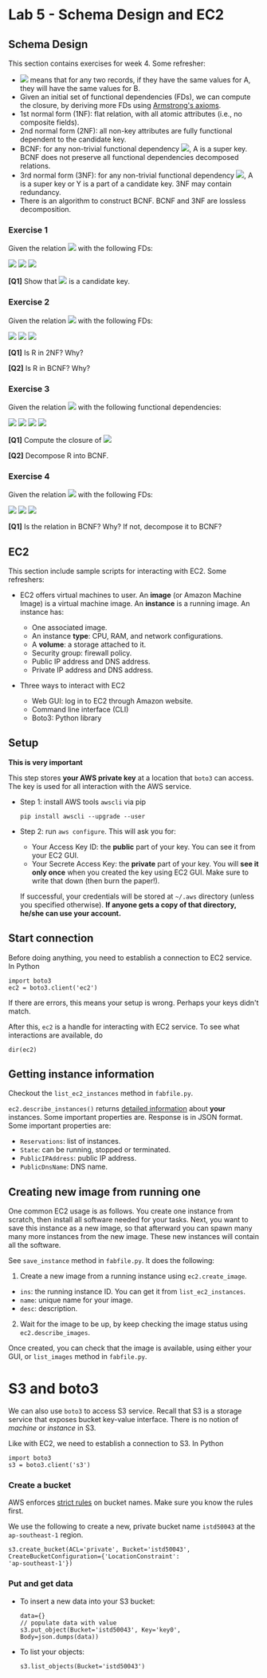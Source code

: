 # Lab 5 - Schema Design and EC2 

## Schema Design
This section contains exercises for week 4. Some refresher:

+ <img src="https://latex.codecogs.com/gif.latex?A%20\to%20B"/> means that for any two records, if they have the
same values for A, they will have the same values for B.  
+ Given an initial set of functional dependencies (FDs), we can compute the closure, by deriving more FDs
using [Armstrong's axioms](https://en.wikipedia.org/wiki/Armstrong%27s_axioms).
+ 1st normal form (1NF): flat relation, with all atomic attributes (i.e., no composite fields).
+ 2nd normal form (2NF): all non-key attributes are fully functional dependent to the candidate key.
+ BCNF: for any non-trivial functional dependency <img src="https://latex.codecogs.com/gif.latex?A%20\to%20B"/>, A
is a super key. BCNF does not preserve all functional dependencies decomposed relations. 
+ 3rd normal form (3NF): for any non-trivial functional dependency <img
src="https://latex.codecogs.com/gif.latex?A%20\to%20B"/>, A is a super key or Y is a part of a candidate key. 3NF
may contain redundancy. 
+ There is an algorithm to construct BCNF. BCNF and 3NF are lossless decomposition.  

### Exercise 1
Given the relation <img src="https://latex.codecogs.com/gif.latex?R(A,B,C,D,E)"/> with the following FDs: 

<img src="https://latex.codecogs.com/gif.latex?C%20\to%20E"/>
<img src="https://latex.codecogs.com/gif.latex?BD%20\to%20AE"/>
<img src="https://latex.codecogs.com/gif.latex?A%20\to%20BC"/>

**[Q1]** Show that <img src="https://latex.codecogs.com/gif.latex?BD"/> is a candidate key. 

### Exercise 2
Given the relation <img src="https://latex.codecogs.com/gif.latex?R(A,B,C,D,E)"/> with the following FDs:

<img src="https://latex.codecogs.com/gif.latex?A%20\to%20C"/>
<img src="https://latex.codecogs.com/gif.latex?C%20\to%20DE"/>
<img src="https://latex.codecogs.com/gif.latex?B%20\to%20AE"/>

**[Q1]** Is R in 2NF? Why?

**[Q2]** Is R in BCNF? Why?

### Exercise 3
Given the relation <img src="https://latex.codecogs.com/gif.latex?R(A,B,C,D,E,F,G)"/> with the following
functional dependencies: 

<img src="https://latex.codecogs.com/gif.latex?E%20\to%20C"/> 
<img src="https://latex.codecogs.com/gif.latex?G%20\to%20AD"/>
<img src="https://latex.codecogs.com/gif.latex?B%20\to%20E"/>
<img src="https://latex.codecogs.com/gif.latex?C%20\to%20BF"/>

**[Q1]** Compute the closure of <img src="https://latex.codecogs.com/gif.latex?E"/>


**[Q2]** Decompose R into BCNF.


### Exercise 4
Given the relation <img src="https://latex.codecogs.com/gif.latex?R(A,B,C,D,E)"/> with the following FDs:

<img src="https://latex.codecogs.com/gif.latex?A%20\to%20C"/>
<img src="https://latex.codecogs.com/gif.latex?B%20\to%20AE"/>
<img src="https://latex.codecogs.com/gif.latex?E%20\to%20D"/>

**[Q1]** Is the relation in BCNF? Why? If not, decompose it to BCNF?

## EC2
This section include sample scripts for interacting with EC2. Some refreshers:

* EC2 offers virtual machines to user. An **image** (or Amazon Machine Image) is a virtual machine image. An
**instance** is a running image. An instance has:
  + One associated image. 
  + An instance **type**: CPU, RAM, and network configurations.
  + A **volume**: a storage attached to it. 
  + Security group: firewall policy.
  + Public IP address and DNS address.
  + Private IP address and DNS address.

* Three ways to interact with EC2
  + Web GUI: log in to EC2 through Amazon website. 
  + Command line interface (CLI)
  + Boto3: Python library

## Setup
**This is very important**

This step stores **your AWS private key** at a location that `boto3` can access. The key is used for all
interaction with the AWS service. 

* Step 1: install AWS tools `awscli` via pip
  ```
  pip install awscli --upgrade --user
  ```

* Step 2: run `aws configure`. This will ask you for:
  + Your Access Key ID: the **public** part of your key. You can see it from your EC2 GUI. 
  + Your Secrete Access Key: the **private** part of your key. You will **see it only once** when you created
  the key using EC2 GUI. Make sure to write that down (then burn the paper!).
  
  If successful, your credentials will be stored at `~/.aws` directory (unless you specified otherwise). **If
  anyone gets a copy of that directory, he/she can use your account.**

## Start connection
Before doing anything, you need to establish a connection to EC2 service. In Python

```
import boto3
ec2 = boto3.client('ec2')
```
If there are errors, this means your setup is wrong. Perhaps your keys didn't match. 

After this, `ec2` is a handle for interacting with EC2 service. To see what interactions are available, do

```
dir(ec2)
```

## Getting instance information
Checkout the `list_ec2_instances` method in `fabfile.py`. 

`ec2.describe_instances()` returns [detailed
information](https://boto3.amazonaws.com/v1/documentation/api/latest/reference/services/ec2.html#EC2.Client.describe_instances) about **your** instances. Some important properties
are. Response is in JSON format. Some important properties are: 
+ `Reservations`: list of instances.
+ `State`: can be running, stopped or terminated. 
+ `PublicIPAddress`: public IP address.
+ `PublicDnsName`: DNS name. 

## Creating new image from running one
One common EC2 usage is as follows. You create one instance from scratch, then install all software needed for
your tasks. Next, you want to save this instance as a new image, so that afterward you can spawn many many
more instances from the new image. These new instances will contain all the software. 

See `save_instance` method in `fabfile.py`. It does the following:

1. Create a new image from a running instance using `ec2.create_image`. 
  + `ins`: the running instance ID. You can get it from `list_ec2_instances`. 
  + `name`: unique name for your image. 
  + `desc`: description. 
2. Wait for the image to be up, by keep checking the image status using `ec2.describe_images`. 

Once created, you can check that the image is available, using either your GUI, or `list_images` method in
`fabfile.py`. 

# S3 and boto3
We can also use `boto3` to access S3 service. Recall that S3 is a storage service that exposes bucket
key-value interface. There is no notion of *machine* or *instance* in S3. 

Like with EC2, we need to establish a connection to S3. In Python

```
import boto3
s3 = boto3.client('s3')
```

### Create a bucket
AWS enforces [strict rules](https://docs.aws.amazon.com/AmazonS3/latest/dev/BucketRestrictions.html) on bucket names. Make sure you know the rules first. 

We use the following to create a new, private bucket name `istd50043` at the `ap-southeast-1` region. 
```
s3.create_bucket(ACL='private', Bucket='istd50043', CreateBucketConfiguration={'LocationConstraint':
'ap-southeast-1'})
```

### Put and get data
* To insert a new data into your S3 bucket:
  ```
  data={}
  // populate data with value
  s3.put_object(Bucket='istd50043', Key='key0', Body=json.dumps(data))
  ```

* To list your objects:
  ```
  s3.list_objects(Bucket='istd50043')
  ```

